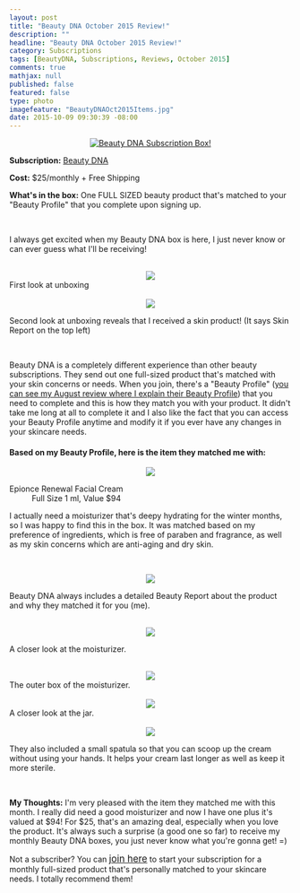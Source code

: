 ```yaml
---
layout: post
title: "Beauty DNA October 2015 Review!"
description: ""
headline: "Beauty DNA October 2015 Review!"
category: Subscriptions
tags: [BeautyDNA, Subscriptions, Reviews, October 2015]
comments: true
mathjax: null
published: false
featured: false
type: photo
imagefeature: "BeautyDNAOct2015Items.jpg"
date: 2015-10-09 09:30:39 -08:00
---
```


<center><a href="https://www.beautydna.com/" target="_blank">
<img src="/images/BeautyDNAOct2015Box.jpg" border="0" style="border:none;max-width:100%;" alt="Beauty DNA Subscription Box!" />
</a></center>

<p><b>Subscription:</b> <a href="https://www.beautydna.com/" target="_blank">Beauty DNA</a></p>
<p><b>Cost:</b> $25/monthly + Free Shipping</p>
<p><b>What's in the box:</b> One FULL SIZED beauty product that's matched to your "Beauty Profile" that you complete upon signing up.</p>
<br>

<p>I always get excited when my Beauty DNA box is here, I just never know or can ever guess what I'll be receiving!</p>
<br>

<center><img src='/images/BeautyDNAOct2015OpenBox.jpg'></center>
<figcaption>First look at unboxing</figcaption>
<br>

<center><img src='/images/BeautyDNAOct2015OpenBox2.jpg'></center>
<p>Second look at unboxing reveals that I received a skin product! (It says Skin Report on the top left)</p>
<br>

<p>Beauty DNA is a completely different experience than other beauty subscriptions. They send out one full-sized product that's matched with your skin concerns or needs. When you join, there's a "Beauty Profile" (<a href="http://whatsupmailbox.com/subscriptions/Beauty-DNA-August-2015-Review/" target="_blank">you can see my August review where I explain their Beauty Profile</a>) that you need to complete and this is how they match you with your product. It didn't take me long at all to complete it and I also like the fact that you can access your Beauty Profile anytime and modify it if you ever have any changes in your skincare needs.</p>

<H4>Based on my Beauty Profile, here is the item they matched me with:</H4>

<p><center><img src='/images/BeautyDNAOct2015Items.jpg'></center></p>

<DL>
<DT>Epionce Renewal Facial Cream</a></DT>
<DD>Full Size 1 ml, Value $94</DD>
</DL>

<p>I actually need a moisturizer that's deepy hydrating for the winter months, so I was happy to find this in the box. It was matched based on my preference of ingredients, which is free of paraben and fragrance, as well as my skin concerns which are anti-aging and dry skin.</p>

<br>

<p><center><img src='/images/BeautyDNAOct2015Info.jpg'></center></p>
<p>Beauty DNA always includes a detailed Beauty Report about the product and why they matched it for you (me).</p>
<br>

<center><img src='/images/BeautyDNAOct2015EpionceFacialCream.jpg'></center>
<p>A closer look at the moisturizer.</p>
<br>

<center><img src='/images/BeautyDNAOct2015EpionceFacialCream1.jpg'></center>
<figcaption>The outer box of the moisturizer.</figcaption>
<br>

<center><img src='/images/BeautyDNAOct2015EpionceFacialCream2.jpg'></center>
<figcaption>A closer look at the jar.</figcaption>
<br>

<center><img src='/images/BeautyDNAOct2015EpionceFacialCream3.jpg'></center>
<p>They also included a small spatula so that you can scoop up the cream without using your hands. It helps your cream last longer as well as keep it more sterile.</p>
<br>

<p><i class="icon-exclamation-sign"></i><b> My Thoughts:</b> I'm very pleased with the item they matched me with this month. I really did need a good moisturizer and now I have one plus it's valued at $94! For $25, that's an amazing deal, especially when you love the product. It's always such a surprise (a good one so far) to receive my monthly Beauty DNA boxes, you just never know what you're gonna get! =)</p>

<p>Not a subscriber? You can <a href="https://www.beautydna.com/"><big>join here</big></a> to start your subscription for a monthly full-sized product that's personally matched to your skincare needs. I totally recommend them!</p>
<br>
